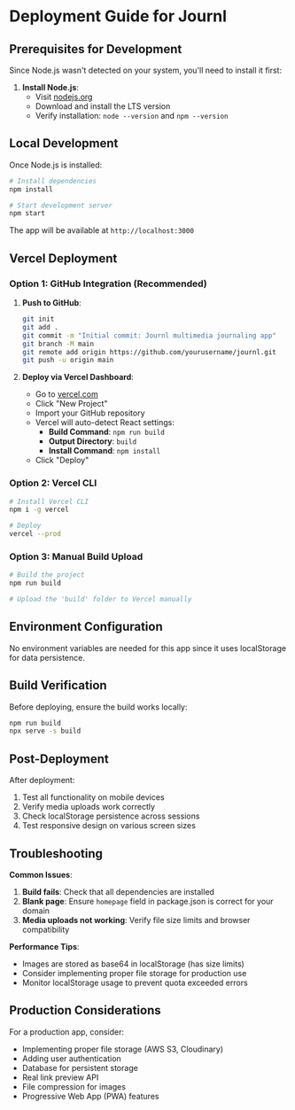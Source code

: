 # Deployment Guide for Journl

## Prerequisites for Development

Since Node.js wasn't detected on your system, you'll need to install it first:

1. **Install Node.js**:
   - Visit [nodejs.org](https://nodejs.org/)
   - Download and install the LTS version
   - Verify installation: `node --version` and `npm --version`

## Local Development

Once Node.js is installed:

```bash
# Install dependencies
npm install

# Start development server
npm start
```

The app will be available at `http://localhost:3000`

## Vercel Deployment

### Option 1: GitHub Integration (Recommended)

1. **Push to GitHub**:
   ```bash
   git init
   git add .
   git commit -m "Initial commit: Journl multimedia journaling app"
   git branch -M main
   git remote add origin https://github.com/yourusername/journl.git
   git push -u origin main
   ```

2. **Deploy via Vercel Dashboard**:
   - Go to [vercel.com](https://vercel.com)
   - Click "New Project"
   - Import your GitHub repository
   - Vercel will auto-detect React settings:
     - **Build Command**: `npm run build`
     - **Output Directory**: `build`
     - **Install Command**: `npm install`
   - Click "Deploy"

### Option 2: Vercel CLI

```bash
# Install Vercel CLI
npm i -g vercel

# Deploy
vercel --prod
```

### Option 3: Manual Build Upload

```bash
# Build the project
npm run build

# Upload the 'build' folder to Vercel manually
```

## Environment Configuration

No environment variables are needed for this app since it uses localStorage for data persistence.

## Build Verification

Before deploying, ensure the build works locally:

```bash
npm run build
npx serve -s build
```

## Post-Deployment

After deployment:
1. Test all functionality on mobile devices
2. Verify media uploads work correctly
3. Check localStorage persistence across sessions
4. Test responsive design on various screen sizes

## Troubleshooting

**Common Issues**:

1. **Build fails**: Check that all dependencies are installed
2. **Blank page**: Ensure `homepage` field in package.json is correct for your domain
3. **Media uploads not working**: Verify file size limits and browser compatibility

**Performance Tips**:
- Images are stored as base64 in localStorage (has size limits)
- Consider implementing proper file storage for production use
- Monitor localStorage usage to prevent quota exceeded errors

## Production Considerations

For a production app, consider:
- Implementing proper file storage (AWS S3, Cloudinary)
- Adding user authentication
- Database for persistent storage
- Real link preview API
- File compression for images
- Progressive Web App (PWA) features
